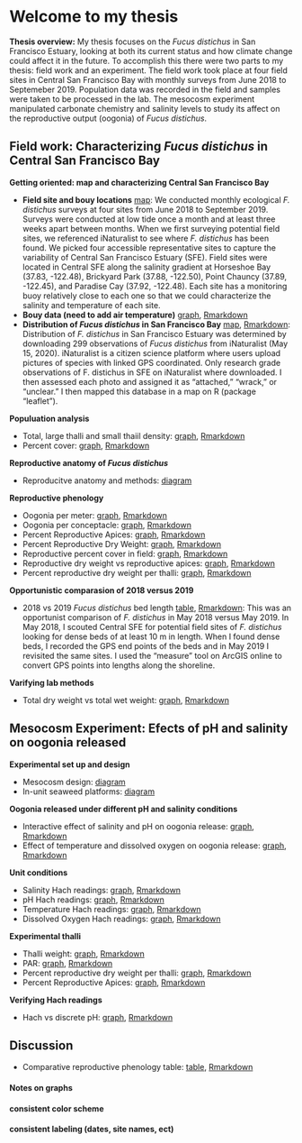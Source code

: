 # Welcome to my thesis

**Thesis overview:** My thesis focuses on the _Fucus distichus_ in San Francisco Estuary, looking at both its current status and how climate change could affect it in the future. To accomplish this there were two parts to my thesis: field work and an experiment. The field work took place at four field sites in Central San Francisco Bay with monthly surveys from June 2018 to Septemeber 2019. Population data was recorded in the field and samples were taken to be processed in the lab. The mesocosm experiment manipulated carbonate chemistry and salinity levels to study its affect on the reproductive output (oogonia) of _Fucus distichus_.


## Field work: Characterizing *Fucus distichus* in Central San Francisco Bay  
**Getting oriented: map and characterizing Central San Francisco Bay**
  - **Field site and bouy locations** [map](https://cmwegener.github.io/thesis/map_sites.pdf): We conducted monthly ecological *F. distichus* surveys at four sites from June 2018 to September 2019. Surveys were conducted at low tide once a month and at least three weeks apart between months. When we first surveying potential field sites, we referenced iNaturalist to see where *F. distichus* has been found. We picked four accessible representative sites to capture the variability of Central San Francisco Estuary (SFE). Field sites were located in Central SFE along the salinity gradient at Horseshoe Bay (37.83, -122.48), Brickyard Park (37.88, -122.50), Point Chauncy (37.89, -122.45), and Paradise Cay (37.92, -122.48). Each site has a monitoring buoy relatively close to each one so that we could characterize the salinity and temperature of each site. 
  - **Bouy data (need to add air temperature)** [graph](https://cmwegener.github.io/thesis/bouy_data_all.png), [Rmarkdown](https://cmwegener.github.io/thesis/bouy_data_all.html)
  - **Distribution of *Fucus distichus* in San Francisco Bay** [map](https://cmwegener.github.io/thesis/map_pic.html), [Rmarkdown](https://cmwegener.github.io/thesis/interactive_map.html): Distribution of *F. distichus* in San Francisco Estuary was determined by downloading 299 observations of *Fucus distichus* from iNaturalist (May 15, 2020). iNaturalist is a citizen science platform where users upload pictures of species with linked GPS coordinated. Only research grade observations of F. distichus in SFE on iNaturalist where downloaded. I then assessed each photo and assigned it as “attached,” “wrack,” or “unclear.” I then mapped this database in a map on R (package “leaflet”). 
  
**Populuation analysis**  
   - Total, large thalli and small thaiil density: [graph](https://cmwegener.github.io/thesis/density_graph.png), [Rmarkdown](https://cmwegener.github.io/thesis/all_density.html)  
   - Percent cover: [graph](https://cmwegener.github.io/thesis/percentcover.png), [Rmarkdown](https://cmwegener.github.io/thesis/percentcover.html)
 
**Reproductive anatomy of *Fucus distichus***
   - Reproducitve anatomy and methods: [diagram](https://cmwegener.github.io/thesis/repro_anatomy.pdf)
   
**Reproductive phenology**  
  - Oogonia per meter: [graph](https://cmwegener.github.io/thesis/oogonia_per_meter.png), [Rmarkdown](https://cmwegener.github.io/thesis/oogonia_per_meter.html)  
  - Oogonia per conceptacle: [graph](https://cmwegener.github.io/thesis/oogonia_per_conceptacle.png), [Rmarkdown](https://cmwegener.github.io/thesis/oogonia_per_conceptacle.html)  
  - Percent Reproductive Apices: [graph](https://cmwegener.github.io/thesis/percent_ra.png), [Rmarkdown](https://cmwegener.github.io/thesis/percent_ra.html)  
  - Percent Reproductive Dry Weight: [graph](https://cmwegener.github.io/thesis/percent_repro_dryweight.png), [Rmarkdown](https://cmwegener.github.io/thesis/percent_repro_dryweight.html)  
  - Reproductive percent cover in field: [graph](https://cmwegener.github.io/thesis/repro_state.png), [Rmarkdown](https://cmwegener.github.io/thesis/repro_state.html)  
  - Reproductive dry weight vs reproductive apices: [graph](https://cmwegener.github.io/thesis/drw_vs_ra.png), [Rmarkdown](https://cmwegener.github.io/thesis/drw_vs_ra.html)
  - Percent reproductive dry weight per thalli: [graph](https://cmwegener.github.io/thesis/percent_dwr.png), [Rmarkdown](https://cmwegener.github.io/thesis/percent_dwr.html)
  
**Opportunistic comparasion of 2018 versus 2019**  
  - 2018 vs 2019 *Fucus distichus* bed length [table](https://cmwegener.github.io/thesis/length_table_pic.html), [Rmarkdown](https://cmwegener.github.io/thesis/length_table.html): This was an opportunist comparison of *F. distichus* in May 2018 versus May 2019. In May 2018, I scouted Central SFE for potential field sites of *F. distichus* looking for dense beds of at least 10 m in length. When I found dense beds, I recorded the GPS end points of the beds and in May 2019 I revisited the same sites. I used the “measure” tool on ArcGIS online to convert GPS points into lengths along the shoreline.
  
**Varifying lab methods**  
  - Total dry weight vs total wet weight: [graph](https://cmwegener.github.io/thesis/dwt_vs_wwt.png), [Rmarkdown](https://cmwegener.github.io/thesis/dwt_vs_wwt.html)  

## Mesocosm Experiment: Efects of pH and salinity on oogonia released
**Experimental set up and design**
  - Mesocosm design: [diagram](https://cmwegener.github.io/thesis/exp_set_up.pdf)
  - In-unit seaweed platforms: [diagram](https://cmwegener.github.io/thesis/seaweed_platforms.pdf)

**Oogonia released under different pH and salinity conditions**
  - Interactive effect of salinity and pH on oogonia release: [graph](https://cmwegener.github.io/thesis/3d_pic.html), [Rmarkdown](https://cmwegener.github.io/thesis/exp_3d_plot.html)
  - Effect of temperature and dissolved oxygen on oogonia release: [graph](https://cmwegener.github.io/thesis/temp_do_oog.png), [Rmarkdown](https://cmwegener.github.io/thesis/temp_do_oog.html) 
  
**Unit conditions**
  - Salinity Hach readings: [graph](https://cmwegener.github.io/thesis/salinity_hach.png), [Rmarkdown](https://cmwegener.github.io/thesis/salinity_hach.html)
  - pH Hach readings: [graph](https://cmwegener.github.io/thesis/ph_hach.png), [Rmarkdown](https://cmwegener.github.io/thesis/ph_hach.html)
  - Temperature Hach readings: [graph](https://cmwegener.github.io/thesis/temp_hach.png), [Rmarkdown](https://cmwegener.github.io/thesis/temp_hach.html)
  - Dissolved Oxygen Hach readings: [graph](https://cmwegener.github.io/thesis/do_hach.png), [Rmarkdown](https://cmwegener.github.io/thesis/do_hach.html)

**Experimental thalli**
  - Thalli weight: [graph](https://cmwegener.github.io/thesis/thalli_weight.png), [Rmarkdown](https://cmwegener.github.io/thesis/thalli_weight.html)
  - PAR: [graph](https://cmwegener.github.io/thesis/par.png), [Rmarkdown](https://cmwegener.github.io/thesis/par.html)
  - Percent reproductive dry weight per thalli: [graph](https://cmwegener.github.io/thesis/exp_percent_dwr.png), [Rmarkdown](https://cmwegener.github.io/thesis/exp_percent_dwr.html)
  - Percent Reproductive Apices: [graph](https://cmwegener.github.io/thesis/exp_percent_ra.png), [Rmarkdown](https://cmwegener.github.io/thesis/exp_percent_ra.html)
 
 **Verifying Hach readings**
   - Hach vs discrete pH: [graph](https://cmwegener.github.io/thesis/hach_vs_discrete.png), [Rmarkdown](https://cmwegener.github.io/thesis/hach_vs_discrete.html)

## Discussion
  - Comparative reproductive phenology table: [table](https://cmwegener.github.io/thesis/phenology_table_pic.html), [Rmarkdown](https://cmwegener.github.io/thesis/phenology_table.html)



#### Notes on graphs
#### consistent color scheme
#### consistent labeling (dates, site names, ect)
